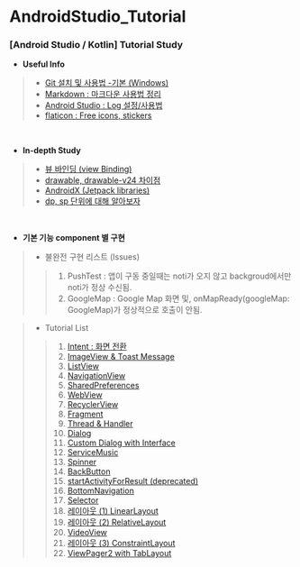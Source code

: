 # AndroidStudio_Tutorial

### [Android Studio / Kotlin] Tutorial Study

   
+ **Useful Info**
> + [Git 설치 및 사용법 -기본 (Windows)](https://winterpoet-kim.tistory.com/7)
> + [Markdown : 마크다운 사용법 정리](https://winterpoet-kim.tistory.com/4)
> + [Android Studio : Log 설정/사용법](https://winterpoet-kim.tistory.com/17)
> + [flaticon : Free icons, stickers](https://www.flaticon.com/31)

 
&nbsp;
&nbsp;

+ **In-depth Study**
> + [뷰 바인딩 (view Binding)](https://winterpoet-kim.tistory.com/3)
> + [drawable, drawable-v24 차이점](https://winterpoet-kim.tistory.com/10)
> + [AndroidX (Jetpack libraries)](https://winterpoet-kim.tistory.com/26)
> + [dp, sp 단위에 대해 알아보자](https://www.flaticon.com/33)

&nbsp;
&nbsp;
&nbsp;

+ **기본 기능 component 별 구현**   

> - 불완전 구현 리스트 (Issues)
> > 1. PushTest :  앱이 구동 중일때는 noti가 오지 않고 backgroud에서만 noti가 정상 수신됨.
> > 1. GoogleMap : Google Map 화면 및, onMapReady(googleMap: GoogleMap)가 정상적으로 호출이 안됨.   

> - Tutorial List
> > 1. [Intent : 화면 전환](https://winterpoet-kim.tistory.com/8)
> > 1. [ImageView & Toast Message](https://winterpoet-kim.tistory.com/9)
> > 1. [ListView](https://winterpoet-kim.tistory.com/11)
> > 1. [NavigationView](https://winterpoet-kim.tistory.com/12)
> > 1. [SharedPreferences](https://winterpoet-kim.tistory.com/13)
> > 1. [WebView](https://winterpoet-kim.tistory.com/14)
> > 1. [RecyclerView](https://winterpoet-kim.tistory.com/15)
> > 1. [Fragment](https://winterpoet-kim.tistory.com/16)
> > 1. [Thread & Handler](https://winterpoet-kim.tistory.com/18)
> > 1. [Dialog](https://winterpoet-kim.tistory.com/20)
> > 1. [Custom Dialog with Interface](https://winterpoet-kim.tistory.com/21)
> > 1. [ServiceMusic](https://winterpoet-kim.tistory.com/22)
> > 1. [Spinner](https://winterpoet-kim.tistory.com/23)
> > 1. [BackButton](https://winterpoet-kim.tistory.com/24)
> > 1. [startActivityForResult (deprecated)](https://winterpoet-kim.tistory.com/25)
> > 1. [BottomNavigation](https://winterpoet-kim.tistory.com/27)
> > 1. [Selector](https://winterpoet-kim.tistory.com/30)
> > 1. [레이아웃 (1) LinearLayout](https://winterpoet-kim.tistory.com/32)
> > 1. [레이아웃 (2) RelativeLayout](https://winterpoet-kim.tistory.com/34)
> > 1. [VideoView](https://winterpoet-kim.tistory.com/35)
> > 1. [레이아웃 (3) ConstraintLayout](https://winterpoet-kim.tistory.com/36)
> > 1. [ViewPager2 with TabLayout](https://winterpoet-kim.tistory.com/37)
